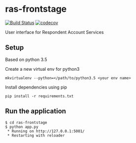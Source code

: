 # ras-frontstage
[![Build Status](https://travis-ci.org/ONSdigital/ras-frontstage.svg?branch=feature%2Fexternal-user-setup)](https://travis-ci.org/ONSdigital/ras-frontstage)
[![codecov](https://codecov.io/gh/ONSdigital/ras-frontstage/branch/feature%2Fexternal-user-setup/graph/badge.svg)](https://codecov.io/gh/ONSdigital/ras-frontstage)

User interface for Respondent Account Services

## Setup
Based on python 3.5

Create a new virtual env for python3

```
mkvirtualenv --python=</path/to/python3.5 <your env name>
```

Install dependencies using pip

```
pip install -r requirements.txt
```


Run the application
-------------------
```
$ cd ras-frontstage
$ python app.py
 * Running on http://127.0.0.1:5001/
 * Restarting with reloader
```